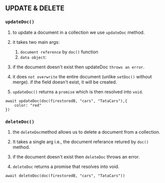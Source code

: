 ## UPDATE & DELETE

### `updateDoc()`
1. to update a document in a collection we use `updateDoc` method.

2. it takes two main args:
    1. `document reference` by `doc()` function
    2. `data object`:

3. if the document doesn't exist then updateDoc `throws an error`.

4. it does `not overwrite` the entire document (unlike `setDoc()` without merge). if the field doesn't exist, it will be created.

5. `updateDoc()` returns a `promise` which is then resolved into `void`.
```JS
await updateDoc(doc(firestoredB, "cars", "TataCars"),{
    color: "red" 
})
```

### `deleteDoc()`
1. the `deleteDoc`method allows us to delete a document from a collection.

2. It takes a single arg i.e., the document referance retured by `doc()` method.

3. if the document doesn't exist then `deleteDoc` throws an error.

4. `deleteDoc` returns a promise that resolves into void.
```JS
await deleteDoc(doc(firestoredB, "cars", "TataCars"))
```